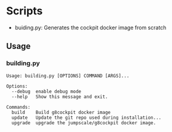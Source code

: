 # Scripts

- buiding.py: Generates the cockpit docker image from scratch


## Usage
### building.py
```
Usage: building.py [OPTIONS] COMMAND [ARGS]...

Options:
  --debug  enable debug mode
  --help   Show this message and exit.

Commands:
  build    Build g8cockpit docker image
  update   Update the git repo used during installation...
  upgrade  upgrade the jumpscale/g8cockpit docker image.
```
